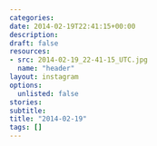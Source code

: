 ```yaml
---
categories:
date: 2014-02-19T22:41:15+00:00
description:
draft: false
resources:
- src: 2014-02-19_22-41-15_UTC.jpg
  name: "header"
layout: instagram
options:
  unlisted: false
stories:
subtitle:
title: "2014-02-19"
tags: []
---
```


 
